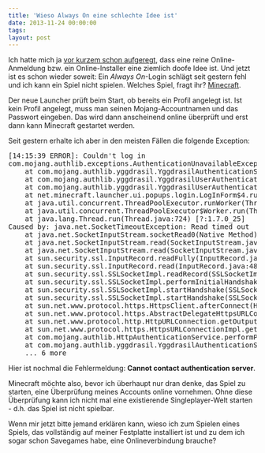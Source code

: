 ```yaml
---
title: 'Wieso Always On eine schlechte Idee ist'
date: 2013-11-24 00:00:00 
tags: 
layout: post
---
```

Ich hatte mich ja [vor kurzem schon aufgeregt][0], dass eine reine Online-Anmeldung bzw. ein Online-Installer eine ziemlich doofe Idee ist. Und jetzt ist es schon wieder soweit: Ein *Always On*-Login schlägt seit gestern fehl und ich kann ein Spiel nicht spielen. Welches Spiel, fragt ihr? [Minecraft][1].

Der neue Launcher prüft beim Start, ob bereits ein Profil angelegt ist. Ist kein Profil angelegt, muss man seinen Mojang-Accountnamen und das Passwort eingeben. Das wird dann anscheinend online überprüft und erst dann kann Minecraft gestartet werden.

Seit gestern erhalte ich aber in den meisten Fällen die folgende Exception:

<pre>
[14:15:39 ERROR]: Couldn't log in
com.mojang.authlib.exceptions.AuthenticationUnavailableException: Cannot contact authentication server
	at com.mojang.authlib.yggdrasil.YggdrasilAuthenticationService.makeRequest(YggdrasilAuthenticationService.java:58) ~[launcher.jar:?]
	at com.mojang.authlib.yggdrasil.YggdrasilUserAuthentication.logInWithPassword(YggdrasilUserAuthentication.java:77) ~[launcher.jar:?]
	at com.mojang.authlib.yggdrasil.YggdrasilUserAuthentication.logIn(YggdrasilUserAuthentication.java:60) ~[launcher.jar:?]
	at net.minecraft.launcher.ui.popups.login.LogInForm$4.run(LogInForm.java:173) [launcher.jar:?]
	at java.util.concurrent.ThreadPoolExecutor.runWorker(ThreadPoolExecutor.java:1145) [?:1.7.0_25]
	at java.util.concurrent.ThreadPoolExecutor$Worker.run(ThreadPoolExecutor.java:615) [?:1.7.0_25]
	at java.lang.Thread.run(Thread.java:724) [?:1.7.0_25]
Caused by: java.net.SocketTimeoutException: Read timed out
	at java.net.SocketInputStream.socketRead0(Native Method) ~[?:1.7.0_25]
	at java.net.SocketInputStream.read(SocketInputStream.java:150) ~[?:1.7.0_25]
	at java.net.SocketInputStream.read(SocketInputStream.java:121) ~[?:1.7.0_25]
	at sun.security.ssl.InputRecord.readFully(InputRecord.java:442) ~[?:1.7.0_25]
	at sun.security.ssl.InputRecord.read(InputRecord.java:480) ~[?:1.7.0_25]
	at sun.security.ssl.SSLSocketImpl.readRecord(SSLSocketImpl.java:927) ~[?:1.7.0_25]
	at sun.security.ssl.SSLSocketImpl.performInitialHandshake(SSLSocketImpl.java:1312) ~[?:1.7.0_25]
	at sun.security.ssl.SSLSocketImpl.startHandshake(SSLSocketImpl.java:1339) ~[?:1.7.0_25]
	at sun.security.ssl.SSLSocketImpl.startHandshake(SSLSocketImpl.java:1323) ~[?:1.7.0_25]
	at sun.net.www.protocol.https.HttpsClient.afterConnect(HttpsClient.java:515) ~[?:1.7.0_25]
	at sun.net.www.protocol.https.AbstractDelegateHttpsURLConnection.connect(AbstractDelegateHttpsURLConnection.java:185) ~[?:1.7.0_25]
	at sun.net.www.protocol.http.HttpURLConnection.getOutputStream(HttpURLConnection.java:1090) ~[?:1.7.0_25]
	at sun.net.www.protocol.https.HttpsURLConnectionImpl.getOutputStream(HttpsURLConnectionImpl.java:250) ~[?:1.7.0_25]
	at com.mojang.authlib.HttpAuthenticationService.performPostRequest(HttpAuthenticationService.java:73) ~[launcher.jar:?]
	at com.mojang.authlib.yggdrasil.YggdrasilAuthenticationService.makeRequest(YggdrasilAuthenticationService.java:41) ~[launcher.jar:?]
	... 6 more
</pre>

Hier ist nochmal die Fehlermeldung: **Cannot contact authentication server**.

Minecraft möchte also, bevor ich überhaupt nur dran denke, das Spiel zu starten, eine Überprüfung meines Accounts online vornehmen. Ohne diese Überprüfung kann ich nicht mal eine existierende Singleplayer-Welt starten - d.h. das Spiel ist nicht spielbar.

Wenn mir jetzt bitte jemand erklären kann, wieso ich zum Spielen eines Spiels, das vollständig auf meiner Festplatte installiert ist und zu dem ich sogar schon Savegames habe, eine Onlineverbindung brauche?

[0]: /the-case-for-offline-installers-minecraft-and-amazon-s3/
[1]: http://minecraft.net/

